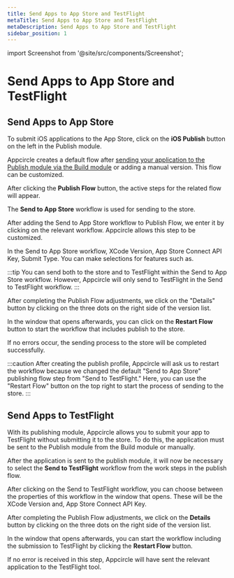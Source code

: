 ```yaml
---
title: Send Apps to App Store and TestFlight
metaTitle: Send Apps to App Store and TestFlight
metaDescription: Send Apps to App Store and TestFlight
sidebar_position: 1
---
```

import Screenshot from '@site/src/components/Screenshot';

# Send Apps to App Store and TestFlight

## Send Apps to App Store

To submit iOS applications to the App Store, click on the **iOS Publish** button on the left in the Publish module.

<Screenshot url='https://cdn.appcircle.io/docs/assets/publish-leftbar-ios.png' />

Appcircle creates a default flow after [sending your application to the Publish module via the Build module](/publish-module) or adding a manual version. This flow can be customized. 

<Screenshot url='https://cdn.appcircle.io/docs/assets/publish-flow-button.png' />

After clicking the **Publish Flow** button, the active steps for the related flow will appear.

<Screenshot url='https://cdn.appcircle.io/docs/assets/publish-send-appstore.png' />

The **Send to App Store** workflow is used for sending to the store.

<Screenshot url='https://cdn.appcircle.io/docs/assets/publish-send-appstore-flow.png' />

After adding the Send to App Store workflow to Publish Flow, we enter it by clicking on the relevant workflow. Appcircle allows this step to be customized.

<Screenshot url='https://cdn.appcircle.io/docs/assets/publish-appstore-workflow-in.png' />

In the Send to App Store workflow, XCode Version, App Store Connect API Key, Submit Type. You can make selections for features such as.

<Screenshot url='https://cdn.appcircle.io/docs/assets/publish-appstore-selection-1.png' />

:::tip
You can send both to the store and to TestFlight within the Send to App Store workflow. However, Appcircle will only send to TestFlight in the Send to TestFlight workflow.
:::

After completing the Publish Flow adjustments, we click on the "Details" button by clicking on the three dots on the right side of the version list.

<Screenshot url='https://cdn.appcircle.io/docs/assets/publish-details-modal.png' />

In the window that opens afterwards, you can click on the **Restart Flow** button to start the workflow that includes publish to the store.

<Screenshot url='https://cdn.appcircle.io/docs/assets/publish-restart-flow.png' />

If no errors occur, the sending process to the store will be completed successfully.

<Screenshot url='https://cdn.appcircle.io/docs/assets/publish-send-succes-1.png' />

:::caution
After creating the publish profile, Appcircle will ask us to restart the workflow because we changed the default "Send to App Store" publishing flow step from "Send to TestFlight." Here, you can use the "Restart Flow" button on the top right to start the process of sending to the store.
:::

## Send Apps to TestFlight

With its publishing module, Appcircle allows you to submit your app to TestFlight without submitting it to the store. To do this, the application must be sent to the Publish module from the Build module or manually.

<Screenshot url='https://cdn.appcircle.io/docs/assets/publish-send-testflight-main.png' />

After the application is sent to the publish module, it will now be necessary to select the **Send to TestFlight** workflow from the work steps in the publish flow.

<Screenshot url='https://cdn.appcircle.io/docs/assets/publish-send-testflight-2.png' />

After clicking on the Send to TestFlight workflow, you can choose between the properties of this workflow in the window that opens. These will be the XCode Version and, App Store Connect API Key.

<Screenshot url='https://cdn.appcircle.io/docs/assets/publish-send-testflight-in.png' />

After completing the Publish Flow adjustments, we click on the **Details** button by clicking on the three dots on the right side of the version list.

<Screenshot url='https://cdn.appcircle.io/docs/assets/publish-details-modal.png' />

In the window that opens afterwards, you can start the workflow including the submission to TestFlight by clicking the **Restart Flow** button.

<Screenshot url='https://cdn.appcircle.io/docs/assets/publish-testflight-run.png' />

If no error is received in this step, Appcircle will have sent the relevant application to the TestFlight tool.

<Screenshot url='https://cdn.appcircle.io/docs/assets/publish-testflight-success.png' />